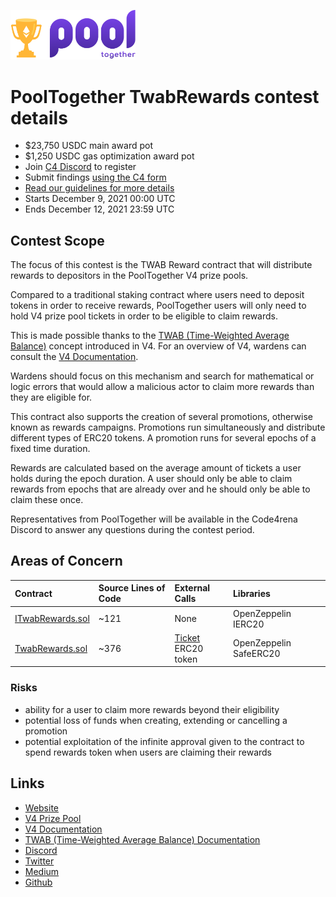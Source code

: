 <p align="left">
  <img src="images/pooltogether-logo--purple-gradient.png" alt="PoolTogether Brand" style="max-width:100%;" width="200px">
</p>

# PoolTogether TwabRewards contest details
- $23,750 USDC main award pot
- $1,250 USDC gas optimization award pot
- Join [C4 Discord](https://discord.gg/code4rena) to register
- Submit findings [using the C4 form](https://code4rena.com/contests/2021-12-pooltogether-twabrewards-contest/submit)
- [Read our guidelines for more details](https://docs.code4rena.com/roles/wardens)
- Starts December 9, 2021 00:00 UTC
- Ends December 12, 2021 23:59 UTC

## Contest Scope

The focus of this contest is the TWAB Reward contract that will distribute rewards to depositors in the PoolTogether V4 prize pools.

Compared to a traditional staking contract where users need to deposit tokens in order to receive rewards, PoolTogether users will only need to hold V4 prize pool tickets in order to be eligible to claim rewards.

This is made possible thanks to the [TWAB (Time-Weighted Average Balance)](https://v4.docs.pooltogether.com/protocol/concepts/time-weight-average-balance) concept introduced in V4. For an overview of V4, wardens can consult the [V4 Documentation](https://v4.docs.pooltogether.com/).

Wardens should focus on this mechanism and search for mathematical or logic errors that would allow a malicious actor to claim more rewards than they are eligible for.

This contract also supports the creation of several promotions, otherwise known as rewards campaigns. Promotions run simultaneously and distribute different types of ERC20 tokens. A promotion runs for several epochs of a fixed time duration.

Rewards are calculated based on the average amount of tickets a user holds during the epoch duration. A user should only be able to claim rewards from epochs that are already over and he should only be able to claim these once.

Representatives from PoolTogether will be available in the Code4rena Discord to answer any questions during the contest period.

## Areas of Concern

| Contract | Source Lines of Code | External Calls | Libraries |
|:------   |:------        |:------         |:------    |
| [ITwabRewards.sol](https://github.com/pooltogether/v4-periphery/blob/ceadb25844f95f19f33cb856222e461ed8edf005/contracts/interfaces/ITwabRewards.sol) | ~121 | None | OpenZeppelin IERC20 |
| [TwabRewards.sol](https://github.com/pooltogether/v4-periphery/blob/ceadb25844f95f19f33cb856222e461ed8edf005/contracts/TwabRewards.sol) | ~376 |  [Ticket](https://github.com/pooltogether/v4-core/blob/b63fb05391ee1c2b141c0340130cd347080808e1/contracts/Ticket.sol) <br/> ERC20 token | OpenZeppelin SafeERC20 |

### Risks
- ability for a user to claim more rewards beyond their eligibility
- potential loss of funds when creating, extending or cancelling a promotion
- potential exploitation of the infinite approval given to the contract to spend rewards token when users are claiming their rewards

## Links

- [Website](https://pooltogether.com)
- [V4 Prize Pool](https://v4.pooltogether.com/)
- [V4 Documentation](https://v4.docs.pooltogether.com/)
- [TWAB (Time-Weighted Average Balance) Documentation](https://v4.docs.pooltogether.com/protocol/concepts/time-weight-average-balance)
- [Discord](https://pooltogether.com/discord/)
- [Twitter](https://twitter.com/PoolTogether_)
- [Medium](https://medium.com/pooltogether)
- [Github](https://github.com/pooltogether)
